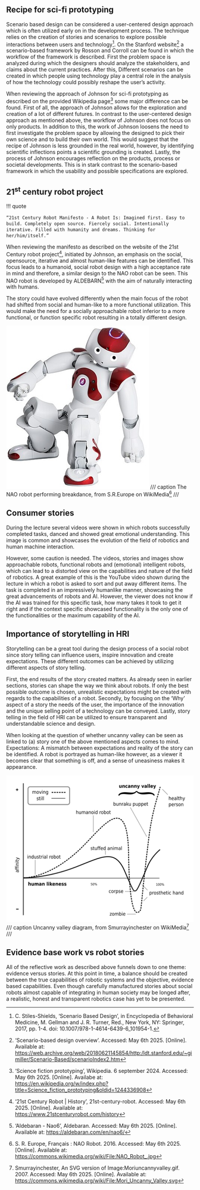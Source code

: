 ## Recipe for sci-fi prototyping

Scenario based design can be considered a user-centered design approach which is often utilized early on in the development process. The technique relies on the creation of stories and scenarios to explore possible interactions between users and technology[^1]. On the Stanford website[^2] a scenario-based framework by Rosson and Corroll can be found in which the workflow of the framework is described. First the problem space is analyzed during which the designers should analyze the stakeholders, and claims about the current practices. After this, Different scenarios can be created in which people using technology play a central role in the analysis of how the technology could possibly reshape the user’s activity. 

When reviewing the approach of Johnson for sci-fi prototyping as described on the provided Wikipedia page[^3] some major difference can be found. First of all, the approach of Johnson allows for the exploration and creation of a lot of different futures. In contrast to the user-centered design approach as mentioned above, the workflow of Johnson does not focus on only products. In addition to this, the work of Johnson loosens the need to first investigate the problem space by allowing the designed to pick their own science and to build their own world. This would suggest that the recipe of Johnson is less grounded in the real world, however, by identifying scientific inflections points a scientific grounding is created. Lastly, the process of Johnson encourages reflection on the products, process or societal developments. This is in stark contrast to the scenario-based framework in which the usability and possible specifications are explored. 

[^1]: C. Stiles-Shields, ‘Scenario Based Design’, in Encyclopedia of Behavioral Medicine, M. Gellman and J. R. Turner, Red., New York, NY: Springer, 2017, pp. 1-4. doi: 10.1007/978-1-4614-6439-6_101954-1.
[^2]: ‘Scenario-based design overview’. Accessed: May 6th 2025. [Online]. Available at: https://web.archive.org/web/20180621145854/http:/ldt.stanford.edu/~gimiller/Scenario-Based/scenarioIndex2.htm
[^3]: ‘Science fiction prototyping’, Wikipedia. 6 september 2024. Accessed: May 6th 2025. [Online]. Availabe at: https://en.wikipedia.org/w/index.php?title=Science_fiction_prototyping&oldid=1244336908


## 21<sup>st</sup> century robot project

!!! quote

    “21st Century Robot Manifesto - A Robot Is: Imagined first. Easy to build. Completely open source. Fiercely social. Intentionally iterative. Filled with humanity and dreams. Thinking for her/him/itself.”

When reviewing the manifesto as described on the website of the 21st Century robot project[^4], initiated by Johnson, an emphasis on the social, opensource, iterative and almost human-like features can be identified. This focus leads to a humanoid, social robot design with a high acceptance rate in mind and therefore, a similar design to the NAO robot can be seen. This NAO robot is developed by ALDEBARN[^5] with the aim of naturally interacting with humans. 

The story could have evolved differently when the main focus of the robot had shifted from social and human-like to a more functional utilization. This would make the need for a socially approachable robot inferior to a more functional, or function specific robot resulting in a totally different design.

![NAO robot](images/NAO_Robot.jpg)
/// caption
The NAO robot performing breakdance, from S.R.Europe on WikiMedia[^6]
///

[^4]: ‘21st Century Robot | History’, 21st-century-robot. Accessed: May 6th 2025. [Online]. Available at: https://www.21stcenturyrobot.com/history
[^5]: ‘Aldebaran - Nao6’, Aldebaran. Accessed: May 6th 2025. [Online]. Available at: https://aldebaran.com/en/nao6/
[^6]: S. R. Europe, Français :  NAO Robot. 2016. Accessed: May 6th  2025. [Online]. Available at: https://commons.wikimedia.org/wiki/File:NAO_Robot_.jpg


## Consumer stories

During the lecture several videos were shown in which robots successfully completed tasks, danced and showed great emotional understanding. This image is common and showcases the evolution of the field of robotics and human machine interaction. 

However, some caution is needed. The videos, stories and images show approachable robots, functional robots and (emotional) intelligent robots, which can lead to a distorted view on the capabilities and nature of the field of robotics. A great example of this is the YouTube video shown during the lecture in which a robot is asked to sort and put away different items. The task is completed in an impressively humanlike manner, showcasing the great advancements of robots and AI. However, the viewer does not know if the AI was trained for this specific task, how many takes it took to get it right and if the context specific showcased functionality is the only one of the functionalities or the maximum capability of the AI. 


## Importance of storytelling in HRI 

Storytelling can be a great tool during the design process of a social robot since story telling can influence users, inspire innovation and create expectations. These different outcomes can be achieved by utilizing different aspects of story telling.

First, the end results of the story created matters. As already seen in earlier sections, stories can shape the way we think about robots. If only the best possible outcome is chosen, unrealistic expectations might be created with regards to the capabilities of a robot. Secondly, by focusing on the ‘Why’ aspect of a story the needs of the user, the importance of the innovation and the unique selling point of a technology can be conveyed. Lastly, story telling in the field of HRI can be utilized to ensure transparent and understandable science and design. 

When looking at the question of whether uncanny valley can be seen as linked to (a) story one of the above mentioned aspects comes to mind. Expectations: A mismatch between expectations and reality of the story can be identified. A robot is portrayed as human-like however, as a viewer it becomes clear that something is off, and a sense of uneasiness makes it appearance.  

![Uncanny valley](images/uncanny-vally_week2.png)
/// caption
Uncanny valley diagram, from Smurrayinchester on WikiMedia[^7]
///

[^7]: Smurrayinchester, An SVG version of Image:Moriuncannyvalley.gif. 2007. Accessed: May 6th  2025. [Online]. Available at: https://commons.wikimedia.org/wiki/File:Mori_Uncanny_Valley.svg


## Evidence base work vs robot stories

All of the reflective work as described above funnels down to one theme: evidence versus stories. At this point in time, a balance should be created between the true capabilities of robotic systems and the objective, evidence based capabilities. Even though carefully manufactured stories about social robots almost capable of integrating in human society may be longed after, a realistic, honest and transparent robotics case has yet to be presented.  